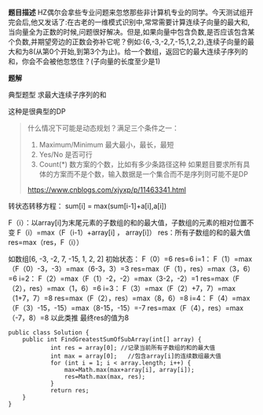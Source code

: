 **题目描述**
HZ偶尔会拿些专业问题来忽悠那些非计算机专业的同学。今天测试组开完会后,他又发话了:在古老的一维模式识别中,常常需要计算连续子向量的最大和,当向量全为正数的时候,问题很好解决。但是,如果向量中包含负数,是否应该包含某个负数,并期望旁边的正数会弥补它呢？例如:{6,-3,-2,7,-15,1,2,2},连续子向量的最大和为8(从第0个开始,到第3个为止)。给一个数组，返回它的最大连续子序列的和，你会不会被他忽悠住？(子向量的长度至少是1)

**题解**

典型题型 求最大连续子序列的和

这种是很典型的DP

> 什么情况下可能是动态规划？满足三个条件之一：
> 1. Maximum/Minimum 最大最小，最长，最短
> 2. Yes/No 是否可行
> 3. Count(*) 数方案的个数，比如有多少条路径这种
> 如果题目要求所有具体的方案而不是个数，输入数据是一个集合而不是序列则可能不是DP
> 
> https://www.cnblogs.com/xjyxp/p/11463341.html

转状态转移方程： sum[i] = max(sum[i-1]+a[i],a[i])

F（i）：以array[i]为末尾元素的子数组的和的最大值，子数组的元素的相对位置不变
F（i）=max（F（i-1）+array[i] ， array[i]）
res：所有子数组的和的最大值
res=max（res，F（i））

如数组[6, -3, -2, 7, -15, 1, 2, 2]
初始状态：
    F（0）=6
    res=6
i=1：
    F（1）=max（F（0）-3，-3）=max（6-3，3）=3
    res=max（F（1），res）=max（3，6）=6
i=2：
    F（2）=max（F（1）-2，-2）=max（3-2，-2）=1
    res=max（F（2），res）=max（1，6）=6
i=3：
    F（3）=max（F（2）+7，7）=max（1+7，7）=8
    res=max（F（2），res）=max（8，6）=8
i=4：
    F（4）=max（F（3）-15，-15）=max（8-15，-15）=-7
    res=max（F（4），res）=max（-7，8）=8
以此类推
最终res的值为8

```
public class Solution {
    public int FindGreatestSumOfSubArray(int[] array) {
            int res = array[0]; //记录当前所有子数组的和的最大值
            int max = array[0];   //包含array[i]的连续数组最大值
            for (int i = 1; i < array.length; i++) {
                max=Math.max(max+array[i], array[i]);
                res=Math.max(max, res);
            }
            return res;
    }
}
```

